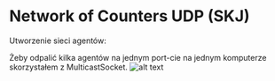 # Network of Counters UDP (SKJ)

Utworzenie sieci agentów:

Żeby odpalić kilka agentów na jednym port-cie na jednym komputerze skorzystałem z MulticastSocket.
![alt text](https://github.com/s15444/NetworkOfCountersUDP-SKJ/blob/master/project-info/1.png)
